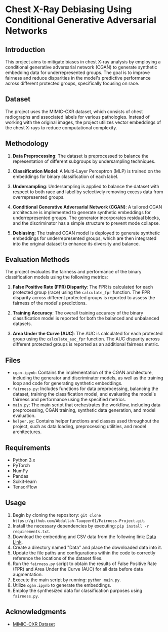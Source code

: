 # Chest X-Ray Debiasing Using Conditional Generative Adversarial Networks

## Introduction

This project aims to mitigate biases in chest X-ray analysis by employing a conditional generative adversarial network (CGAN) to generate synthetic embedding data for underrepresented groups. The goal is to improve fairness and reduce disparities in the model's predictive performance across different protected groups, specifically focusing on race.

## Dataset

The project uses the MIMIC-CXR dataset, which consists of chest radiographs and associated labels for various pathologies. Instead of working with the original images, the project utilizes vector embeddings of the chest X-rays to reduce computational complexity.

## Methodology

1. **Data Preprocessing**: The dataset is preprocessed to balance the representation of different subgroups by undersampling techniques.

2. **Classification Model**: A Multi-Layer Perceptron (MLP) is trained on the embeddings for binary classification of each label.

3. **Undersampling**: Undersampling is applied to balance the dataset with respect to both race and label by selectively removing excess data from overrepresented groups.

4. **Conditional Generative Adversarial Network (CGAN)**: A tailored CGAN architecture is implemented to generate synthetic embeddings for underrepresented groups. The generator incorporates residual blocks, and the discriminator has a simple structure to prevent mode collapse.

5. **Debiasing**: The trained CGAN model is deployed to generate synthetic embeddings for underrepresented groups, which are then integrated into the original dataset to enhance its diversity and balance.

## Evaluation Methods

The project evaluates the fairness and performance of the binary classification models using the following metrics:

1. **False Positive Rate (FPR) Disparity**: The FPR is calculated for each protected group (race) using the `calculate_fpr` function. The FPR disparity across different protected groups is reported to assess the fairness of the model's predictions.

2. **Training Accuracy**: The overall training accuracy of the binary classification model is reported for both the balanced and unbalanced datasets.

3. **Area Under the Curve (AUC)**: The AUC is calculated for each protected group using the `calculate_auc_fpr` function. The AUC disparity across different protected groups is reported as an additional fairness metric.

## Files

- `cgan.ipynb`: Contains the implementation of the CGAN architecture, including the generator and discriminator models, as well as the training loop and code for generating synthetic embeddings.
- `fairness.py`: Includes functions for data preprocessing, balancing the dataset, training the classification model, and evaluating the model's fairness and performance using the specified metrics.
- `main.py`: The main script that orchestrates the workflow, including data preprocessing, CGAN training, synthetic data generation, and model evaluation.
- `helper.py`: Contains helper functions and classes used throughout the project, such as data loading, preprocessing utilities, and model architectures.

## Requirements

- Python 3.x
- PyTorch
- NumPy
- Pandas
- Scikit-learn
- TensorFlow

## Usage

1. Begin by cloning the repository: `git clone https://github.com/Abdullah-Tauqeer01/Fairness-Project.git`.
2. Install the necessary dependencies by executing: `pip install -r requirements.txt`.
3. Download the embedding and CSV data from the following link: [Data Link](https://drive.google.com/drive/folders/1uQiCY41178LY_9tm1mFD9yQZ4o5A-wCi?usp=drive_link).
4. Create a directory named "Data" and place the downloaded data into it.
5. Update the file paths and configurations within the code to correctly reference the locations of the dataset files.
6. Run the `fairness.py` script to obtain the results of False Positive Rate (FPR) and Area Under the Curve (AUC) for all data before data augmentation.
7. Execute the main script by running: `python main.py`.
8. Utilize `cgan.ipynb` to generate the embeddings.
9. Employ the synthesized data for classification purposes using `fairness.py`.

## Acknowledgments

- [MIMIC-CXR Dataset](https://physionet.org/content/mimic-cxr/2.0.0/)
